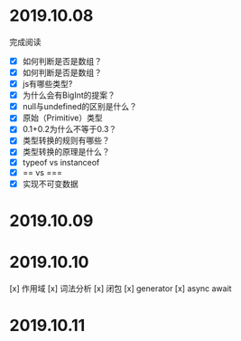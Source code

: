 # 2019.10.08
完成阅读
- [x] 如何判断是否是数组？
- [x] 如何判断是否是数组？
- [x] js有哪些类型?
- [x] 为什么会有BigInt的提案？
- [x] null与undefined的区别是什么？
- [x] 原始（Primitive）类型
- [x] 0.1+0.2为什么不等于0.3？
- [x] 类型转换的规则有哪些？
- [x] 类型转换的原理是什么？
- [x] typeof vs instanceof
- [x] == vs ===
- [x] 实现不可变数据
# 2019.10.09
# 2019.10.10
[x] 作用域
[x] 词法分析
[x] 闭包
[x] generator
[x] async await
# 2019.10.11